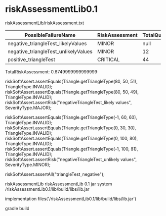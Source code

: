 # riskAssessmentLib0.1

riskAssessmentLib/riskAssessment.txt 

| PossibleFailureName                  |  RiskAssessment  |  TotalQuantityFailures   |  Severity  |
|--------------------------------------| --- |--- | --- |
| negative_triangleTest_likelyValues   |      MINOR       |           null           |   MAJOR    |
| negative_triangleTest_unlikelyValues |      MINOR       |            12            |   MINOR    |
| positive_triangleTest                |     CRITICAL     |            44            |  CRITICAL  |


TotalRiskAssessment:  0.6749999999999999

riskSoftAssert.assertEquals(Triangle.getTriangleType(80, 50, 51), TriangleType.INVALID);
riskSoftAssert.assertEquals(Triangle.getTriangleType(80, 50, 49), TriangleType.INVALID);
riskSoftAssert.assertRisk("negativeTriangleTest_likely values", SeverityType.MAJOR);

riskSoftAssert.assertEquals(Triangle.getTriangleType(-1, 60, 60), TriangleType.INVALID);
riskSoftAssert.assertEquals(Triangle.getTriangleType(0, 30, 30), TriangleType.INVALID);
riskSoftAssert.assertEquals(Triangle.getTriangleType(0, 100, 80), TriangleType.INVALID);
riskSoftAssert.assertEquals(Triangle.getTriangleType(-1, 100, 81), TriangleType.INVALID);
riskSoftAssert.assertRisk("negativeTriangleTest_unlikely values", SeverityType.MINOR);

riskSoftAssert.assertAll("triangleTest_negative");







<dependency>
            <groupId>riskAssessmentLib</groupId>
            <artifactId>riskAssessmentLib</artifactId>
            <version>0.1</version>
            <type>jar</type>
            <scope>system</scope> 
            <systemPath>/riskAssessmentLib0.1/lib/build/libs/lib.jar</systemPath>
</dependency>

implementation files('/riskAssessmentLib0.1/lib/build/libs/lib.jar')


gradle build
